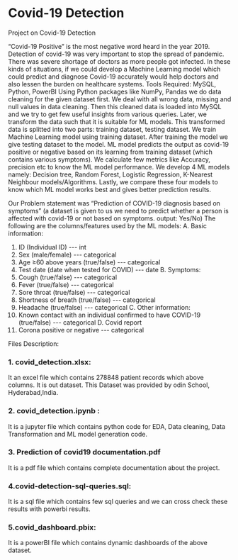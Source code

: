 # Covid-19 Detection
 Project on Covid-19 Detection

“Covid-19 Positive” is the most negative word heard in the year 2019. Detection of covid-19 was very important to stop the spread of pandemic. There was severe shortage of doctors as more people got infected. In these kinds of situations, if we could develop a Machine Learning model which could predict and diagnose Covid-19 accurately would help doctors and also lessen the burden on healthcare systems.
Tools Required: MySQL, Python, PowerBI 
Using Python packages like NumPy, Pandas we do data cleaning for the given dataset first. We deal with all wrong data, missing and null values in data cleaning. Then this cleaned data is loaded into MySQL and we try to get few useful insights from various queries. Later, we transform the data such that it is suitable for ML models. This transformed data is splitted into two parts: training dataset, testing dataset. We train Machine Learning model using training dataset. After training the model we give testing dataset to the model. ML model predicts the output as covid-19 positive or negative based on its learning from training dataset (which contains various symptoms). We calculate few metrics like Accuracy, precision etc to know the ML model performance. We develop 4 ML models namely: Decision tree, Random Forest, Logistic Regression, K-Nearest Neighbour models/Algorithms. Lastly, we compare these four models to know which ML model works best and gives better prediction results.

Our Problem statement was “Prediction of COVID-19 diagnosis based on symptoms” (a dataset is given to us we need to predict whether a person is affected with covid-19 or not based on symptoms. output: Yes/No)
The following are the columns/features used by the ML models:
A. Basic information:
1.	ID (Individual ID) --- int
2.	Sex (male/female) --- categorical
3.	Age ≥60 above years (true/false) --- categorical
4.	Test date (date when tested for COVID) --- date
B. Symptoms:
5.	Cough (true/false) --- categorical
6.	Fever (true/false) --- categorical
7.	Sore throat (true/false) --- categorical
8.	Shortness of breath (true/false) --- categorical
9.	Headache (true/false) --- categorical
C. Other information:
10.	Known contact with an individual confirmed to have COVID-19 (true/false) --- categorical
D. Covid report
11.	Corona positive or negative --- categorical

Files Description:
 ### 1. covid_detection.xlsx: 
It an excel file which contains 278848 patient records which above columns. It is out dataset. This Dataset was provided by odin School, Hyderabad,India.

### 2. covid_detection.ipynb :
It is a jupyter file which contains python code for EDA, Data cleaning, Data Transformation and ML model generation code.

### 3. Prediction of covid19 documentation.pdf 
It is a pdf file which contains complete documentation about the project.

 ### 4.covid-detection-sql-queries.sql:
It is a sql file which contains few sql queries and we can cross check these results with powerbi results.

 ### 5.covid_dashboard.pbix:
It is a powerBI file which contains dynamic dashboards of the above dataset.